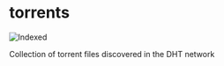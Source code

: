 torrents 
========
![Indexed](https://img.shields.io/badge/indexed-2764-blue)

Collection of torrent files discovered in the DHT network
